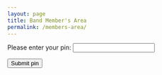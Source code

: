 ```yaml
---
layout: page
title: Band Member's Area
permalink: /members-area/
---
```

Please enter your pin:
<input type="password" id="myPin">

<button onclick="checkPin)">Submit pin</button>

<script>
function checkPin() {
    var pin = document.getElementById("myPin").value;
    if (pin = 1678) {
      window.open("https://livethebeatband.github.io/members-area/daniel");
    } else {
      alert("That is not a valid pin. Access denied! Try again!");
    }
}
</script>
